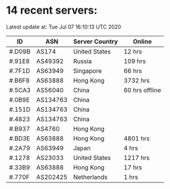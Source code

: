 # 14 recent servers:

Latest update at: Tue Jul 07 16:10:13 UTC 2020

| ID | ASN | Server Country | Online |
| -- | --- | -------------- | ------ |
| #.D09B | AS174 | United States | 12 hrs |
| #.91E8 | AS49392 | Russia | 109 hrs |
| #.7F1D | AS63949 | Singapore | 66 hrs |
| #.B6F8 | AS63888 | Hong Kong | 3732 hrs |
| #.5CA3 | AS56040 | China | 60 hrs offline |
| #.0B9E | AS134763 | China | |
| #.151D | AS134763 | China | |
| #.4823 | AS134763 | China | |
| #.B937 | AS4760 | Hong Kong | |
| #.BD3E | AS63888 | Hong Kong | 4801 hrs |
| #.2A79 | AS63949 | Japan | 4 hrs |
| #.1278 | AS23033 | United States | 1217 hrs |
| #.33B9 | AS63888 | Hong Kong | 17 hrs |
| #.770F | AS202425 | Netherlands | 1 hrs |

